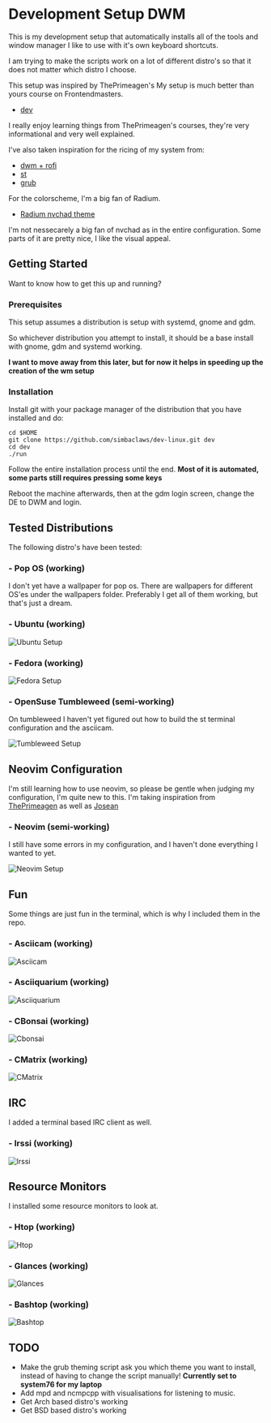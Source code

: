 # Development Setup DWM

This is my development setup that automatically installs all of the tools and window manager I like to use with it's own keyboard shortcuts.

I am trying to make the scripts work on a lot of different distro's so that it does not matter which distro I choose.

This setup was inspired by ThePrimeagen's My setup is much better than yours course on Frontendmasters.
- [dev](https://github.com/ThePrimeagen/dev)

I really enjoy learning things from ThePrimeagen's courses, they're very informational and very well explained.


I've also taken inspiration for the ricing of my system from:
- [dwm + rofi](https://github.com/siduck/chadwm)
- [st](https://github.com/siduck/st)
- [grub](https://www.pling.com/p/1482847/)

For the colorscheme, I'm a big fan of Radium.
- [Radium nvchad theme](https://nvchad.com/themes)

I'm not nessecarely a big fan of nvchad as in the entire configuration. 
Some parts of it are pretty nice, I like the visual appeal.

## Getting Started

Want to know how to get this up and running?

### Prerequisites

This setup assumes a distribution is setup with systemd, gnome and gdm.

So whichever distribution you attempt to install, it should be a base install with gnome, gdm and systemd working.

**I want to move away from this later, but for now it helps in speeding up the creation of the wm setup**

### Installation

Install git with your package manager of the distribution that you have installed and do:
```
cd $HOME
git clone https://github.com/simbaclaws/dev-linux.git dev
cd dev
./run
```

Follow the entire installation process until the end. 
**Most of it is automated, some parts still requires pressing some keys**

Reboot the machine afterwards, then at the gdm login screen, change the DE to DWM and login.

## Tested Distributions

The following distro's have been tested:

### - Pop OS (working)
I don't yet have a wallpaper for pop os. There are wallpapers for different OS'es under the wallpapers folder.
Preferably I get all of them working, but that's just a dream.

### - Ubuntu (working)
![Ubuntu Setup](https://raw.githubusercontent.com/simbaclaws/dev-linux/main/examples/tested_ubuntu.png)

### - Fedora (working)
![Fedora Setup](https://raw.githubusercontent.com/simbaclaws/dev-linux/main/examples/tested_fedora.png)

### - OpenSuse Tumbleweed (semi-working)

On tumbleweed I haven't yet figured out how to build the st terminal configuration and the asciicam.

![Tumbleweed Setup](https://raw.githubusercontent.com/simbaclaws/dev-linux/main/examples/tested_tumbleweed.png)

## Neovim Configuration

I'm still learning how to use neovim, so please be gentle when judging my configuration, I'm quite new to this.
I'm taking inspiration from [ThePrimeagen](https://github.com/ThePrimeagen/) as well as [Josean](https://github.com/josean-dev/dev-environment-files)

### - Neovim (semi-working)

I still have some errors in my configuration, and I haven't done everything I wanted to yet.

![Neovim Setup](https://raw.githubusercontent.com/simbaclaws/dev-linux/main/examples/neovim.png)

## Fun

Some things are just fun in the terminal, which is why I included them in the repo.

### - Asciicam (working)
![Asciicam](https://raw.githubusercontent.com/simbaclaws/dev-linux/main/examples/asciicam.png)

### - Asciiquarium (working)
![Asciiquarium](https://raw.githubusercontent.com/simbaclaws/dev-linux/main/examples/asciiquarium.png)

### - CBonsai (working)
![Cbonsai](https://raw.githubusercontent.com/simbaclaws/dev-linux/main/examples/cbonsai.png)

### - CMatrix (working)
![CMatrix](https://raw.githubusercontent.com/simbaclaws/dev-linux/main/examples/cmatrix.png)

## IRC

I added a terminal based IRC client as well.

### - Irssi (working)
![Irssi](https://raw.githubusercontent.com/simbaclaws/dev-linux/main/examples/irssi.png)

## Resource Monitors

I installed some resource monitors to look at.

### - Htop (working)
![Htop](https://raw.githubusercontent.com/simbaclaws/dev-linux/main/examples/htop.png)

### - Glances (working)
![Glances](https://raw.githubusercontent.com/simbaclaws/dev-linux/main/examples/glances.png)

### - Bashtop (working)
![Bashtop](https://raw.githubusercontent.com/simbaclaws/dev-linux/main/examples/bashtop.png)



## TODO

- Make the grub theming script ask you which theme you want to install, instead of having to change the script manually!
**Currently set to system76 for my laptop**
- Add mpd and ncmpcpp with visualisations for listening to music.
- Get Arch based distro's working
- Get BSD based distro's working
